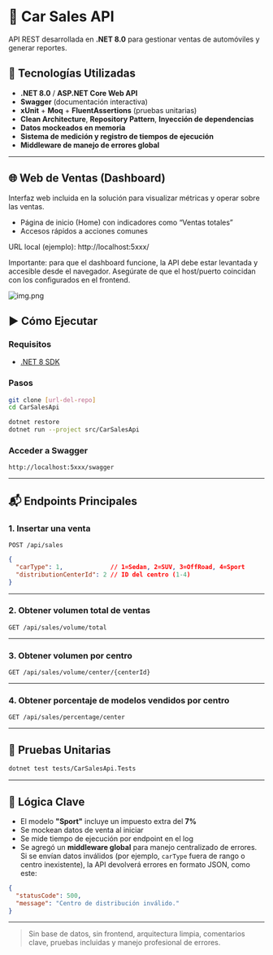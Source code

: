 # 🚗 Car Sales API

API REST desarrollada en **.NET 8.0** para gestionar ventas de automóviles y generar reportes.

## 🚀 Tecnologías Utilizadas

- **.NET 8.0** / **ASP.NET Core Web API**
- **Swagger** (documentación interactiva)
- **xUnit** + **Moq** + **FluentAssertions** (pruebas unitarias)
- **Clean Architecture**, **Repository Pattern**, **Inyección de dependencias**
- **Datos mockeados en memoria**
- **Sistema de medición y registro de tiempos de ejecución**
- **Middleware de manejo de errores global**

---

## 🌐 Web de Ventas (Dashboard)
Interfaz web incluida en la solución para visualizar métricas y operar sobre las ventas.

- Página de inicio (Home) con indicadores como “Ventas totales”
- Accesos rápidos a acciones comunes

URL local (ejemplo): http://localhost:5xxx/

Importante: para que el dashboard funcione, la API debe estar levantada y accesible desde el navegador. Asegúrate de que el host/puerto coincidan con los configurados en el frontend.

![img.png](CarSales.Web/Shared/img.png)

## ▶️ Cómo Ejecutar

### Requisitos
- [.NET 8 SDK](https://dotnet.microsoft.com/en-us/download)

### Pasos

```bash
git clone [url-del-repo]
cd CarSalesApi

dotnet restore
dotnet run --project src/CarSalesApi
```

### Acceder a Swagger

```
http://localhost:5xxx/swagger
```

---

## 📬 Endpoints Principales

### 1. Insertar una venta

`POST /api/sales`

```json
{
  "carType": 1,             // 1=Sedan, 2=SUV, 3=OffRoad, 4=Sport
  "distributionCenterId": 2 // ID del centro (1-4)
}
```

---

### 2. Obtener volumen total de ventas

`GET /api/sales/volume/total`

---

### 3. Obtener volumen por centro

`GET /api/sales/volume/center/{centerId}`

---

### 4. Obtener porcentaje de modelos vendidos por centro

`GET /api/sales/percentage/center`

---

## 🧪 Pruebas Unitarias

```bash
dotnet test tests/CarSalesApi.Tests
```

---

## 🧠 Lógica Clave

- El modelo **"Sport"** incluye un impuesto extra del **7%**
- Se mockean datos de venta al iniciar
- Se mide tiempo de ejecución por endpoint en el log
- Se agregó un **middleware global** para manejo centralizado de errores. Si se envían datos inválidos (por ejemplo, `carType` fuera de rango o centro inexistente), la API devolverá errores en formato JSON, como este:

```json
{
  "statusCode": 500,
  "message": "Centro de distribución inválido."
}
```

---

> Sin base de datos, sin frontend, arquitectura limpia, comentarios clave, pruebas incluidas y manejo profesional de errores.